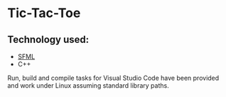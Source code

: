 # Tic-Tac-Toe

## Technology used:
+ [SFML](https://www.sfml-dev.org/)
+ C++

Run, build and compile tasks for Visual Studio Code have been provided and work under Linux assuming standard library paths.
